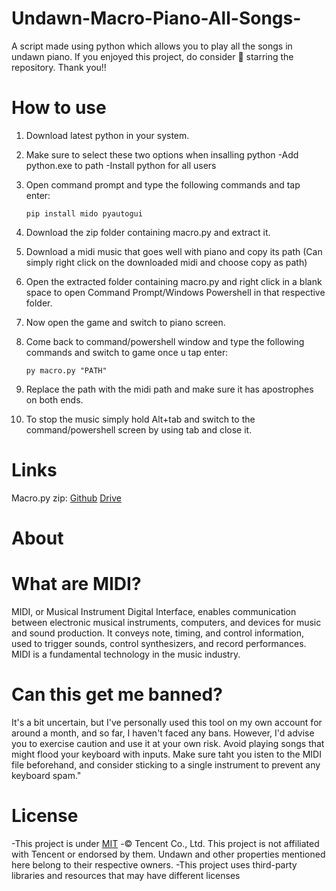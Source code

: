 # Undawn-Macro-Piano-All-Songs-

A script made using python which allows you to play all the songs in undawn piano.
If you enjoyed this project, do consider 🌟 starring the repository.
Thank you!!

# How to use

1. Download latest python in your system.
2. Make sure to select these two options when insalling python -Add python.exe to path  -Install python for all users
3. Open command prompt and type the following commands and tap enter:

     ```
   pip install mido pyautogui
    ```
  
5. Download the zip folder containing macro.py and extract it.
6. Download a midi music that goes well with piano and copy its path (Can simply right click on the downloaded midi and choose copy as path)
7. Open the extracted folder containing macro.py and right click in a blank space to open Command Prompt/Windows Powershell in that respective folder.
8. Now open the game and switch to piano screen.
9. Come back to command/powershell window and type the following commands and switch to game once u tap enter:
    ```
   py macro.py "PATH" 
     ```
10. Replace the path with the midi path and make sure it has apostrophes on both ends.
11. To stop the music simply hold Alt+tab and switch to the command/powershell screen by using tab and close it.

# Links
 
  Macro.py zip:
     [Github](https://minhaskamal.github.io/DownGit/#/home?url=https://github.com/Myinx/Undawn-Macro-Piano-All-Songs-/macro.py)
     [Drive](https://drive.google.com/file/d/17Unq8X-YgnYg9AfSLLgDuFqrLyI-iHXw/view?usp=drive_link)
 
 # About

# What are MIDI?
   
 MIDI, or Musical Instrument Digital Interface, enables communication between electronic musical instruments, computers, and devices for music and sound production. It conveys note, timing, and control information, used to trigger sounds, control 
 synthesizers, and record performances. MIDI is a fundamental technology in the music industry.

# Can this get me banned?

 It's a bit uncertain, but I've personally used this tool on my own account for around a month, and so far, I haven't faced any bans. However, I'd advise you to exercise caution and use it at your own risk. Avoid playing songs that might flood your keyboard with 
 inputs. Make sure taht you isten to the MIDI file beforehand, and consider sticking to a single instrument to prevent any keyboard spam."

# License

  -This project is under [MIT](https://github.com/Myinx/Undawn-Macro-Piano-All-Songs-/blob/main/License.md)
  -© Tencent Co., Ltd. This project is not affiliated with Tencent or endorsed by them. Undawn and other properties mentioned here belong to their respective owners.
  -This project uses third-party libraries and resources that may have different licenses




                            
